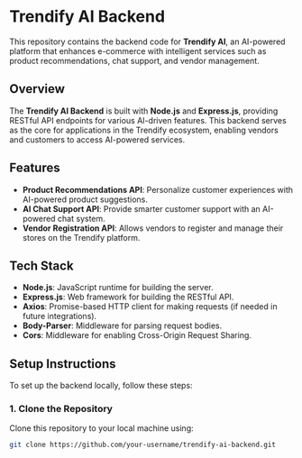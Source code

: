 # Trendify AI Backend

This repository contains the backend code for **Trendify AI**, an AI-powered platform that enhances e-commerce with intelligent services such as product recommendations, chat support, and vendor management.

## Overview

The **Trendify AI Backend** is built with **Node.js** and **Express.js**, providing RESTful API endpoints for various AI-driven features. This backend serves as the core for applications in the Trendify ecosystem, enabling vendors and customers to access AI-powered services.

## Features

- **Product Recommendations API**: Personalize customer experiences with AI-powered product suggestions.
- **AI Chat Support API**: Provide smarter customer support with an AI-powered chat system.
- **Vendor Registration API**: Allows vendors to register and manage their stores on the Trendify platform.

## Tech Stack

- **Node.js**: JavaScript runtime for building the server.
- **Express.js**: Web framework for building the RESTful API.
- **Axios**: Promise-based HTTP client for making requests (if needed in future integrations).
- **Body-Parser**: Middleware for parsing request bodies.
- **Cors**: Middleware for enabling Cross-Origin Request Sharing.

## Setup Instructions

To set up the backend locally, follow these steps:

### 1. Clone the Repository

Clone this repository to your local machine using:

```bash
git clone https://github.com/your-username/trendify-ai-backend.git
